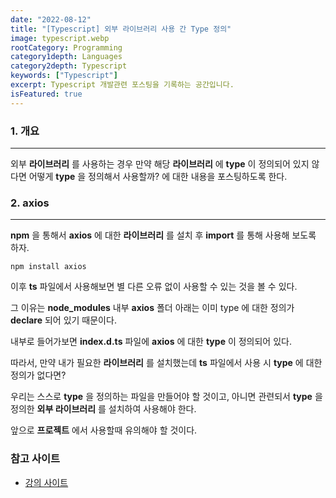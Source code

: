 ```yaml
---
date: "2022-08-12"
title: "[Typescript] 외부 라이브러리 사용 간 Type 정의"
image: typescript.webp
rootCategory: Programming
category1depth: Languages
category2depth: Typescript
keywords: ["Typescript"]
excerpt: Typescript 개발관련 포스팅을 기록하는 공간입니다.
isFeatured: true
---
```




### 1. 개요

---

외부 **라이브러리** 를 사용하는 경우 만약 해당 **라이브러리** 에 **type** 이 정의되어 있지 않다면 어떻게 **type** 을 정의해서 사용할까? 에 대한 내용을 포스팅하도록 한다.


### 2. axios
---

**npm** 을 통해서 **axios** 에 대한 **라이브러리** 를 설치 후 **import** 를 통해 사용해 보도록 하자.

```
npm install axios
```

이후 **ts** 파일에서 사용해보면 별 다른 오류 없이 사용할 수 있는 것을 볼 수 있다.

그 이유는 **node_modules** 내부 **axios** 폴더 아래는 이미 type 에 대한 정의가 **declare** 되어 있기 때문이다.

내부로 들어가보면 **index.d.ts** 파일에 **axios** 에 대한 **type** 이 정의되어 있다.

따라서, 만약 내가 필요한 **라이브러리** 를 설치했는데 **ts** 파일에서 사용 시 **type** 에 대한 정의가 없다면? 

우리는 스스로 **type** 을 정의하는 파일을 만들어야 할 것이고, 아니면 관련되서 **type** 을 정의한 **외부 라이브러리** 를 설치하여 사용해야 한다.

앞으로 **프로젝트** 에서 사용할때 유의해야 할 것이다.

### 참고 사이트

- [강의 사이트](https://www.inflearn.com/course/%ED%83%80%EC%9E%85%EC%8A%A4%ED%81%AC%EB%A6%BD%ED%8A%B8-%EC%8B%A4%EC%A0%84/unit/61104?tab=community)
